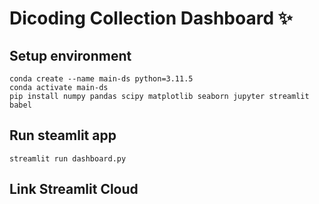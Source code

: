 # Dicoding Collection Dashboard ✨

## Setup environment

```
conda create --name main-ds python=3.11.5
conda activate main-ds
pip install numpy pandas scipy matplotlib seaborn jupyter streamlit babel
```

## Run steamlit app

```
streamlit run dashboard.py
```

## Link Streamlit Cloud

```

```
